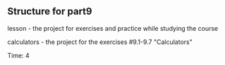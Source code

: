 ## Structure for part9

lesson - the project for exercises and practice while studying the course

calculators - the project for the exercises #9.1-9.7 "Calculators"

Time: 4
